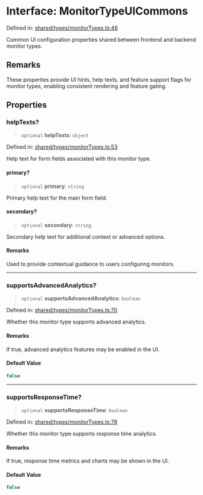 # Interface: MonitorTypeUICommons

Defined in: [shared/types/monitorTypes.ts:46](https://github.com/Nick2bad4u/Uptime-Watcher/blob/8a1973382d5fe14c52996ecda381894eb7ecd4a6/shared/types/monitorTypes.ts#L46)

Common UI configuration properties shared between frontend and backend monitor types.

## Remarks

These properties provide UI hints, help texts, and feature support flags
for monitor types, enabling consistent rendering and feature gating.

## Properties

### helpTexts?

> `optional` **helpTexts**: `object`

Defined in: [shared/types/monitorTypes.ts:53](https://github.com/Nick2bad4u/Uptime-Watcher/blob/8a1973382d5fe14c52996ecda381894eb7ecd4a6/shared/types/monitorTypes.ts#L53)

Help text for form fields associated with this monitor type.

#### primary?

> `optional` **primary**: `string`

Primary help text for the main form field.

#### secondary?

> `optional` **secondary**: `string`

Secondary help text for additional context or advanced options.

#### Remarks

Used to provide contextual guidance to users configuring monitors.

***

### supportsAdvancedAnalytics?

> `optional` **supportsAdvancedAnalytics**: `boolean`

Defined in: [shared/types/monitorTypes.ts:70](https://github.com/Nick2bad4u/Uptime-Watcher/blob/8a1973382d5fe14c52996ecda381894eb7ecd4a6/shared/types/monitorTypes.ts#L70)

Whether this monitor type supports advanced analytics.

#### Remarks

If true, advanced analytics features may be enabled in the UI.

#### Default Value

```ts
false
```

***

### supportsResponseTime?

> `optional` **supportsResponseTime**: `boolean`

Defined in: [shared/types/monitorTypes.ts:78](https://github.com/Nick2bad4u/Uptime-Watcher/blob/8a1973382d5fe14c52996ecda381894eb7ecd4a6/shared/types/monitorTypes.ts#L78)

Whether this monitor type supports response time analytics.

#### Remarks

If true, response time metrics and charts may be shown in the UI.

#### Default Value

```ts
false
```
